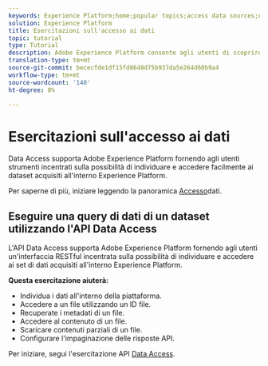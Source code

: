 ```yaml
---
keywords: Experience Platform;home;popular topics;access data sources;data access;spark sdk;python sdk
solution: Experience Platform
title: Esercitazioni sull'accesso ai dati
topic: tutorial
type: Tutorial
description: Adobe Experience Platform consente agli utenti di scoprire e accedere ai dataset acquisiti all'interno  Experience Platform tramite l'API di accesso ai dati.
translation-type: tm+mt
source-git-commit: bececfde1df15fd8648d75b937da5e264d60b9a4
workflow-type: tm+mt
source-wordcount: '140'
ht-degree: 0%

---
```



# Esercitazioni sull&#39;accesso ai dati

Data Access supporta Adobe Experience Platform fornendo agli utenti strumenti incentrati sulla possibilità di individuare e accedere facilmente ai dataset acquisiti all&#39;interno  Experience Platform.

Per saperne di più, iniziare leggendo la panoramica [Accesso](../data-access/home.md)dati.

## Eseguire una query di dati di un dataset utilizzando l&#39;API Data Access

L&#39;API Data Access supporta Adobe Experience Platform fornendo agli utenti un&#39;interfaccia RESTful incentrata sulla possibilità di individuare e accedere ai set di dati acquisiti all&#39;interno  Experience Platform.

**Questa esercitazione aiuterà:**
- Individua i dati all&#39;interno della piattaforma.
- Accedere a un file utilizzando un ID file.
- Recuperate i metadati di un file.
- Accedere al contenuto di un file.
- Scaricare contenuti parziali di un file.
- Configurare l&#39;impaginazione delle risposte API.

Per iniziare, segui l&#39;esercitazione API [Data Access](../data-access/tutorials/dataset-data.md).